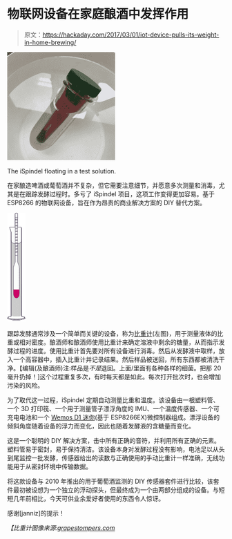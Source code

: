 # 物联网设备在家庭酿酒中发挥作用

> 原文：<https://hackaday.com/2017/03/01/iot-device-pulls-its-weight-in-home-brewing/>

![floating-square](img/183337b49397210acfc6381ee76d1496.png)

The iSpindel floating in a test solution.

在家酿造啤酒或葡萄酒并不复杂，但它需要注意细节，并愿意多次测量和消毒，尤其是在跟踪发酵过程时。多亏了 iSpindel 项目，这项工作变得更加容易。基于 ESP8266 的物联网设备，旨在作为昂贵的商业解决方案的 DIY 替代方案。

![Hydrometer [Source: grapestompers.com]](img/ae8a7580b7d8a51be9f93de211d473c0.png)

跟踪发酵通常涉及一个简单而关键的设备，称为[比重计](https://en.wikipedia.org/wiki/Hydrometer)(左图)，用于测量液体的比重或相对密度。酿酒师和酿酒师使用比重计来确定溶液中剩余的糖量，从而指示发酵过程的进度。使用比重计首先要对所有设备进行消毒。然后从发酵液中取样，放入一个高容器中，插入比重计并记录结果。然后样品被送回，所有东西都被清洗干净。【编辑(及酿酒师)注:样品是*不是*退回。上面/里面有各种各样的细菌。把那 20 毫升扔掉！]这个过程重复多次，有时每天都是如此。每次打开批次时，也会增加污染的风险。

为了取代这一过程，iSpindel 定期自动测量比重和温度。该设备由一根塑料管、一个 3D 打印筏、一个用于测量管子漂浮角度的 IMU、一个温度传感器、一个可充电电池和一个 [Wemos D1 迷你](https://www.wemos.cc/product/d1-mini.html)(基于 ESP8266EX)微控制器组成。漂浮设备的倾斜角度随着设备的浮力而变化，因此也随着发酵液的含糖量而变化。

这是一个聪明的 DIY 解决方案，击中所有正确的音符，并利用所有正确的元素。塑料管易于密封，易于保持清洁。该设备本身对发酵过程没有影响，电池足以从头到尾监控一批发酵，传感器给出的读数与正确使用的手动比重计一样准确，无线功能用于从密封环境中传输数据。

将这款设备与 2010 年推出的用于葡萄酒监测的 DIY 传感器套件进行比较，该套件最初被设想为一个独立的浮动探头，但最终成为一个由两部分组成的设备。与短短几年前相比，今天可供业余爱好者使用的东西令人惊讶。

感谢[janniz]的提示！

*【比重计图像来源:[grapestompers.com](http://www.grapestompers.com/articles/hydrometer_use.htm)*